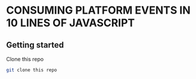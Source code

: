 # CONSUMING PLATFORM EVENTS IN 10 LINES OF JAVASCRIPT

## Getting started

Clone this repo

```bash
git clone this repo
```

